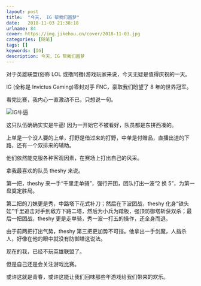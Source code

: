 ```yaml
---
layout: post
title:  "今天， IG 帮我们圆梦"
date:   2018-11-03 21:38:18
urlname: 84
cover: https://img.jikehou.cn/cover/2018-11-03.jpg
categories: [随笔]
tags: []
keywords: [IG]
description: 今天，IG 帮我们圆梦
---
```

对于英雄联盟(俗称 LOL 或撸阿撸)游戏玩家来说，今天无疑是值得庆祝的一天。

IG (全称是 Invictus Gaming)零封对手 FNC，豪取我们盼望了 8 年的世界冠军。

看完比赛，我内心一直激动不已，只想说一句。
<!-- more -->
![IG牛逼](https://img.jikehou.cn/img/117_1.jpg)

这只队伍确确实实是牛逼! 因为一开始它不被看好，队员都是东拼西凑的。

上单是一个没人要的上单，打野是借过来的打野，中单是付赠品，直播出道的下路，还有一个双排来的辅助。

他们依然能克服各种客观因素，在赛场上打出自己的风采。

拿我最喜欢的队员 theshy 来说。

第一把，theshy 来一手“千里走单骑”，强行开团，团队打出一波“2 换 5”，为第一盘奠定胜局。

第二把的刀妹更是秀，中路塔下花式补刀；然后在下波团战，theshy 化身“铁头娃”千里追击对手到敌方下路二塔，然后为小兵为踏板，强顶防御塔斩获双杀；最后一把团战，theshy 更是走单骑，秀一波一打五的操作，还全身而退。

由于前两把打出气势，theshy 第三把更加势不可挡。他拿出一手剑魔，人挡杀人，好像在他的眼中就没有防御塔这说法。

现在的我，已经不玩英雄联盟了。

但是自己还是会关注游戏比赛。

或许这就是青春，或许这能让我们回味那些年游戏给我们带来的欢乐。